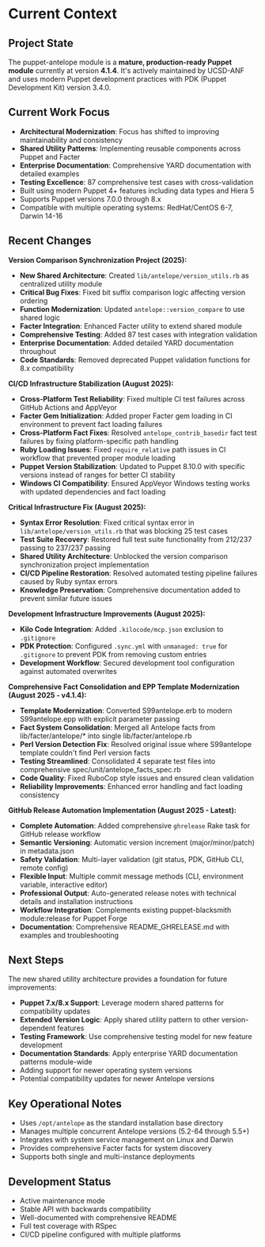 # Current Context

## Project State
The puppet-antelope module is a **mature, production-ready Puppet module** currently at version **4.1.4**. It's actively maintained by UCSD-ANF and uses modern Puppet development practices with PDK (Puppet Development Kit) version 3.4.0.

## Current Work Focus
- **Architectural Modernization**: Focus has shifted to improving maintainability and consistency
- **Shared Utility Patterns**: Implementing reusable components across Puppet and Facter
- **Enterprise Documentation**: Comprehensive YARD documentation with detailed examples
- **Testing Excellence**: 87 comprehensive test cases with cross-validation
- Built using modern Puppet 4+ features including data types and Hiera 5
- Supports Puppet versions 7.0.0 through 8.x
- Compatible with multiple operating systems: RedHat/CentOS 6-7, Darwin 14-16

## Recent Changes
**Version Comparison Synchronization Project (2025):**
- **New Shared Architecture**: Created `lib/antelope/version_utils.rb` as centralized utility module
- **Critical Bug Fixes**: Fixed bit suffix comparison logic affecting version ordering
- **Function Modernization**: Updated `antelope::version_compare` to use shared logic
- **Facter Integration**: Enhanced Facter utility to extend shared module
- **Comprehensive Testing**: Added 87 test cases with integration validation
- **Enterprise Documentation**: Added detailed YARD documentation throughout
- **Code Standards**: Removed deprecated Puppet validation functions for 8.x compatibility

**CI/CD Infrastructure Stabilization (August 2025):**
- **Cross-Platform Test Reliability**: Fixed multiple CI test failures across GitHub Actions and AppVeyor
- **Facter Gem Initialization**: Added proper Facter gem loading in CI environment to prevent fact loading failures
- **Cross-Platform Fact Fixes**: Resolved `antelope_contrib_basedir` fact test failures by fixing platform-specific path handling
- **Ruby Loading Issues**: Fixed `require_relative` path issues in CI workflow that prevented proper module loading
- **Puppet Version Stabilization**: Updated to Puppet 8.10.0 with specific versions instead of ranges for better CI stability
- **Windows CI Compatibility**: Ensured AppVeyor Windows testing works with updated dependencies and fact loading

**Critical Infrastructure Fix (August 2025):**
- **Syntax Error Resolution**: Fixed critical syntax error in `lib/antelope/version_utils.rb` that was blocking 25 test cases
- **Test Suite Recovery**: Restored full test suite functionality from 212/237 passing to 237/237 passing
- **Shared Utility Architecture**: Unblocked the version comparison synchronization project implementation
- **CI/CD Pipeline Restoration**: Resolved automated testing pipeline failures caused by Ruby syntax errors
- **Knowledge Preservation**: Comprehensive documentation added to prevent similar future issues

**Development Infrastructure Improvements (August 2025):**
- **Kilo Code Integration**: Added `.kilocode/mcp.json` exclusion to `.gitignore`
- **PDK Protection**: Configured `.sync.yml` with `unmanaged: true` for `.gitignore` to prevent PDK from removing custom entries
- **Development Workflow**: Secured development tool configuration against automated overwrites

**Comprehensive Fact Consolidation and EPP Template Modernization (August 2025 - v4.1.4):**
- **Template Modernization**: Converted S99antelope.erb to modern S99antelope.epp with explicit parameter passing
- **Fact System Consolidation**: Merged all Antelope facts from lib/facter/antelope/* into single lib/facter/antelope.rb
- **Perl Version Detection Fix**: Resolved original issue where S99antelope template couldn't find Perl version facts
- **Testing Streamlined**: Consolidated 4 separate test files into comprehensive spec/unit/antelope_facts_spec.rb
- **Code Quality**: Fixed RuboCop style issues and ensured clean validation
- **Reliability Improvements**: Enhanced error handling and fact loading consistency

**GitHub Release Automation Implementation (August 2025 - Latest):**
- **Complete Automation**: Added comprehensive `ghrelease` Rake task for GitHub release workflow
- **Semantic Versioning**: Automatic version increment (major/minor/patch) in metadata.json
- **Safety Validation**: Multi-layer validation (git status, PDK, GitHub CLI, remote config)
- **Flexible Input**: Multiple commit message methods (CLI, environment variable, interactive editor)
- **Professional Output**: Auto-generated release notes with technical details and installation instructions
- **Workflow Integration**: Complements existing puppet-blacksmith module:release for Puppet Forge
- **Documentation**: Comprehensive README_GHRELEASE.md with examples and troubleshooting

## Next Steps
The new shared utility architecture provides a foundation for future improvements:
- **Puppet 7.x/8.x Support**: Leverage modern shared patterns for compatibility updates
- **Extended Version Logic**: Apply shared utility pattern to other version-dependent features
- **Testing Framework**: Use comprehensive testing model for new feature development
- **Documentation Standards**: Apply enterprise YARD documentation patterns module-wide
- Adding support for newer operating system versions
- Potential compatibility updates for newer Antelope versions

## Key Operational Notes
- Uses `/opt/antelope` as the standard installation base directory
- Manages multiple concurrent Antelope versions (5.2-64 through 5.5+)
- Integrates with system service management on Linux and Darwin
- Provides comprehensive Facter facts for system discovery
- Supports both single and multi-instance deployments

## Development Status
- Active maintenance mode
- Stable API with backwards compatibility
- Well-documented with comprehensive README
- Full test coverage with RSpec
- CI/CD pipeline configured with multiple platforms